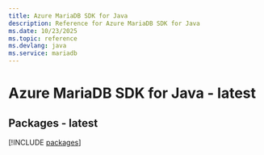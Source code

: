 ```yaml
---
title: Azure MariaDB SDK for Java
description: Reference for Azure MariaDB SDK for Java
ms.date: 10/23/2025
ms.topic: reference
ms.devlang: java
ms.service: mariadb
---
```

# Azure MariaDB SDK for Java - latest
## Packages - latest
[!INCLUDE [packages](mariadb-index.md)]